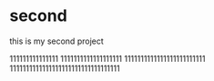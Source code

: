 # second
this is my second project


111111111111111
1111111111111111111
1111111111111111111111111
1111111111111111111111111111111111
